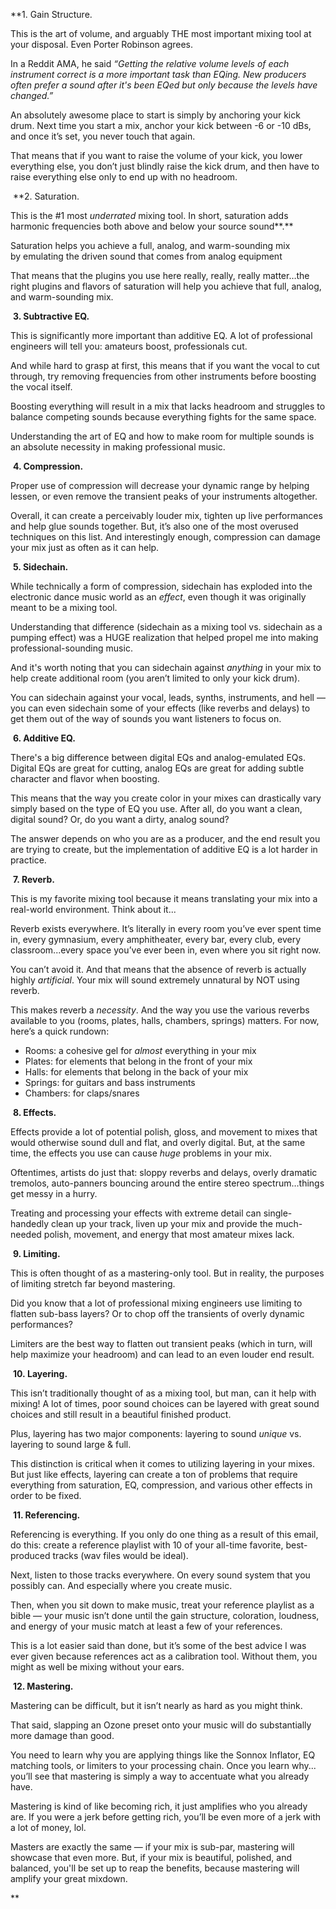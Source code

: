 **1. Gain Structure.

This is the art of volume, and arguably THE most important mixing tool at your disposal. Even Porter Robinson agrees.

In a Reddit AMA, he said _“Getting the relative volume levels of each instrument correct is a more important task than EQing. New producers often prefer a sound after it's been EQed but only because the levels have changed.”_ 

An absolutely awesome place to start is simply by anchoring your kick drum. Next time you start a mix, anchor your kick between -6 or -10 dBs, and once it’s set, you never touch that again.

That means that if you want to raise the volume of your kick, you lower everything else, you don’t just blindly raise the kick drum, and then have to raise everything else only to end up with no headroom. 

 **2. Saturation.

This is the #1 most _underrated_ mixing tool. In short, saturation adds harmonic frequencies both above and below your source sound**.**

Saturation helps you achieve a full, analog, and warm-sounding mix by emulating the driven sound that comes from analog equipment

That means that the plugins you use here really, really, really matter…the right plugins and flavors of saturation will help you achieve that full, analog, and warm-sounding mix.

 **3. Subtractive EQ.**

This is significantly more important than additive EQ. A lot of professional engineers will tell you: amateurs boost, professionals cut.

And while hard to grasp at first, this means that if you want the vocal to cut through, try removing frequencies from other instruments before boosting the vocal itself.

Boosting everything will result in a mix that lacks headroom and struggles to balance competing sounds because everything fights for the same space.

Understanding the art of EQ and how to make room for multiple sounds is an absolute necessity in making professional music. 

 **4. Compression.**

Proper use of compression will decrease your dynamic range by helping lessen, or even remove the transient peaks of your instruments altogether.

Overall, it can create a perceivably louder mix, tighten up live performances and help glue sounds together. But, it’s also one of the most overused techniques on this list. And interestingly enough, compression can damage your mix just as often as it can help. 

 **5. Sidechain.**

While technically a form of compression, sidechain has exploded into the electronic dance music world as an _effect_, even though it was originally meant to be a mixing tool.

Understanding that difference (sidechain as a mixing tool vs. sidechain as a pumping effect) was a HUGE realization that helped propel me into making professional-sounding music. 

And it's worth noting that you can sidechain against _anything_ in your mix to help create additional room (you aren’t limited to only your kick drum).

You can sidechain against your vocal, leads, synths, instruments, and hell — you can even sidechain some of your effects (like reverbs and delays) to get them out of the way of sounds you want listeners to focus on. 

 **6. Additive EQ.**

There's a big difference between digital EQs and analog-emulated EQs. Digital EQs are great for cutting, analog EQs are great for adding subtle character and flavor when boosting. 

This means that the way you create color in your mixes can drastically vary simply based on the type of EQ you use. After all, do you want a clean, digital sound? Or, do you want a dirty, analog sound?

The answer depends on who you are as a producer, and the end result you are trying to create, but the implementation of additive EQ is a lot harder in practice. 

 **7. Reverb.**

This is my favorite mixing tool because it means translating your mix into a real-world environment. Think about it...

Reverb exists everywhere. It’s literally in every room you’ve ever spent time in, every gymnasium, every amphitheater, every bar, every club, every classroom...every space you’ve ever been in, even where you sit right now.

You can’t avoid it. And that means that the absence of reverb is actually highly _artificial_. Your mix will sound extremely unnatural by NOT using reverb.

This makes reverb a _necessity_. And the way you use the various reverbs available to you (rooms, plates, halls, chambers, springs) matters. For now, here’s a quick rundown:

- Rooms: a cohesive gel for _almost_ everything in your mix
- Plates: for elements that belong in the front of your mix
- Halls: for elements that belong in the back of your mix
- Springs: for guitars and bass instruments
- Chambers: for claps/snares

 **8. Effects.**

Effects provide a lot of potential polish, gloss, and movement to mixes that would otherwise sound dull and flat, and overly digital. But, at the same time, the effects you use can cause _huge_ problems in your mix.

Oftentimes, artists do just that: sloppy reverbs and delays, overly dramatic tremolos, auto-panners bouncing around the entire stereo spectrum…things get messy in a hurry.

Treating and processing your effects with extreme detail can single-handedly clean up your track, liven up your mix and provide the much-needed polish, movement, and energy that most amateur mixes lack. 

 **9. Limiting.**

This is often thought of as a mastering-only tool. But in reality, the purposes of limiting stretch far beyond mastering.

Did you know that a lot of professional mixing engineers use limiting to flatten sub-bass layers? Or to chop off the transients of overly dynamic performances?

Limiters are the best way to flatten out transient peaks (which in turn, will help maximize your headroom) and can lead to an even louder end result. 

 **10. Layering.**

This isn’t traditionally thought of as a mixing tool, but man, can it help with mixing! A lot of times, poor sound choices can be layered with great sound choices and still result in a beautiful finished product.

Plus, layering has two major components: layering to sound _unique_ vs. layering to sound large & full. 

This distinction is critical when it comes to utilizing layering in your mixes. But just like effects, layering can create a ton of problems that require everything from saturation, EQ, compression, and various other effects in order to be fixed.

 **11. Referencing.**

Referencing is everything. If you only do one thing as a result of this email, do this: create a reference playlist with 10 of your all-time favorite, best-produced tracks (wav files would be ideal).

Next, listen to those tracks everywhere. On every sound system that you possibly can. And especially where you create music. 

Then, when you sit down to make music, treat your reference playlist as a bible — your music isn’t done until the gain structure, coloration, loudness, and energy of your music match at least a few of your references.

This is a lot easier said than done, but it’s some of the best advice I was ever given because references act as a calibration tool. Without them, you might as well be mixing without your ears. 

 **12. Mastering.**

Mastering can be difficult, but it isn’t nearly as hard as you might think.

That said, slapping an Ozone preset onto your music will do substantially more damage than good.

You need to learn why you are applying things like the Sonnox Inflator, EQ matching tools, or limiters to your processing chain. Once you learn why... you’ll see that mastering is simply a way to accentuate what you already have. 

Mastering is kind of like becoming rich, it just amplifies who you already are. If you were a jerk before getting rich, you’ll be even more of a jerk with a lot of money, lol. 

Masters are exactly the same — if your mix is sub-par, mastering will showcase that even more. But, if your mix is beautiful, polished, and balanced, you'll be set up to reap the benefits, because mastering will amplify your great mixdown. 

**